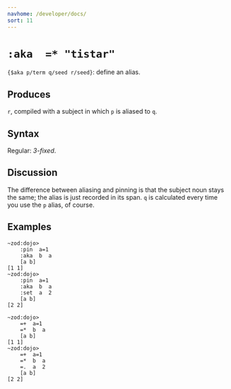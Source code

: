 ```yaml
---
navhome: /developer/docs/
sort: 11
---
```


# `:aka  =* "tistar"`

`{$aka p/term q/seed r/seed}`: define an alias.

## Produces

`r`, compiled with a subject in which `p` is aliased to `q`.

## Syntax

Regular: *3-fixed*.

## Discussion

The difference between aliasing and pinning is that the subject
noun stays the same; the alias is just recorded in its span.
`q` is calculated every time you use the `p` alias, of course.

## Examples

```
~zod:dojo>
    :pin  a=1
    :aka  b  a
    [a b]
[1 1]
~zod:dojo>
    :pin  a=1
    :aka  b  a
    :set  a  2
    [a b]
[2 2]
```

```
~zod:dojo>
    =+  a=1
    =*  b  a
    [a b]
[1 1]
~zod:dojo>
    =+  a=1
    =*  b  a
    =.  a  2
    [a b]
[2 2]
```
